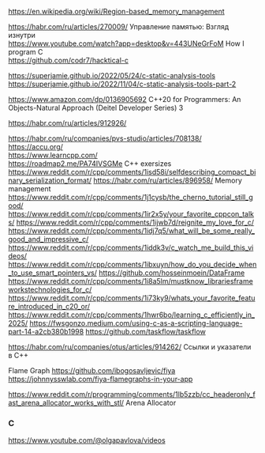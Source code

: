 https://en.wikipedia.org/wiki/Region-based_memory_management

https://habr.com/ru/articles/270009/ Управление памятью: Взгляд изнутри  
https://www.youtube.com/watch?app=desktop&v=443UNeGrFoM How I program C  
https://github.com/codr7/hacktical-c  

https://superjamie.github.io/2022/05/24/c-static-analysis-tools  
https://superjamie.github.io/2022/11/04/c-static-analysis-tools-part-2  

https://www.amazon.com/dp/0136905692   C++20 for Programmers: An Objects-Natural Approach (Deitel Developer Series) 3

https://habr.com/ru/articles/912926/

https://habr.com/ru/companies/pvs-studio/articles/708138/  
https://accu.org/    
https://www.learncpp.com/  
https://roadmap2.me/PA74IVSGMe C++ exersizes
https://www.reddit.com/r/cpp/comments/1isd58i/selfdescribing_compact_binary_serialization_format/ 
https://habr.com/ru/articles/896958/  Memory management
https://www.reddit.com/r/cpp/comments/1j1cysb/the_cherno_tutorial_still_good/
https://www.reddit.com/r/cpp/comments/1ir2x5y/your_favorite_cppcon_talks/
https://www.reddit.com/r/cpp/comments/1ijwb7d/reignite_my_love_for_c/
https://www.reddit.com/r/cpp/comments/1idj7q5/what_will_be_some_really_good_and_impressive_c/
https://www.reddit.com/r/cpp/comments/1iddk3v/c_watch_me_build_this_videos/
https://www.reddit.com/r/cpp/comments/1ibxuyn/how_do_you_decide_when_to_use_smart_pointers_vs/
https://github.com/hosseinmoein/DataFrame
https://www.reddit.com/r/cpp/comments/1i8a5lm/mustknow_librariesframeworkstechnologies_for_c/
https://www.reddit.com/r/cpp/comments/1i73ky9/whats_your_favorite_feature_introduced_in_c20_or/
https://www.reddit.com/r/cpp/comments/1hwr6bo/learning_c_efficiently_in_2025/
https://fwsgonzo.medium.com/using-c-as-a-scripting-language-part-14-a2cb380b1998
https://github.com/taskflow/taskflow

https://habr.com/ru/companies/otus/articles/914262/ Ссылки и указатели в C++

Flame Graph
https://github.com/ibogosavljevic/fiya
https://johnnysswlab.com/fiya-flamegraphs-in-your-app

https://www.reddit.com/r/programming/comments/1lb5zzb/cc_headeronly_fast_arena_allocator_works_with_stl/ Arena Allocator

### C

https://www.youtube.com/@olgapavlova/videos
